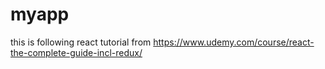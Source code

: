 # myapp
this is following react tutorial from https://www.udemy.com/course/react-the-complete-guide-incl-redux/
